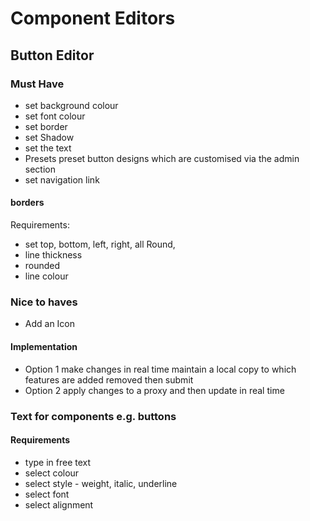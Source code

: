 # Component Editors

## Button Editor

### Must Have
* set background colour
* set font colour
* set border
* set Shadow
* set the text
* Presets preset button designs which are customised via the admin section
* set navigation link

#### borders

Requirements:

* set top, bottom, left, right, all Round,
* line thickness
* rounded
* line colour

### Nice to haves

* Add an Icon

#### Implementation

* Option 1 make changes in real time
maintain a local copy to which features are added removed then submit 
* Option 2 apply changes to a proxy and then update in real time

### Text for components e.g. buttons

#### Requirements
* type in free text
* select colour
* select style - weight, italic, underline
* select font
* select alignment

